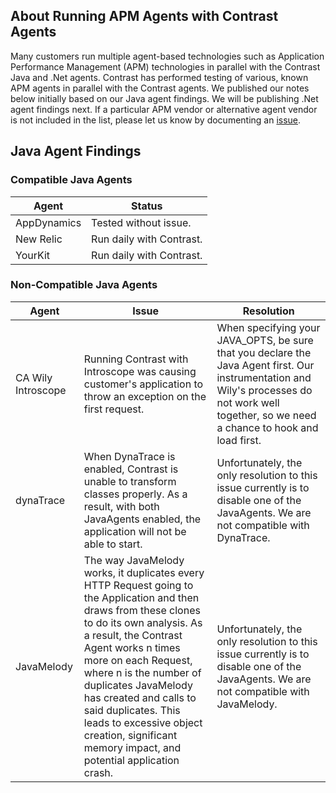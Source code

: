 <!--
title: "Running the Contrast Agent with other Agents"
description: "How our Agent behaves in the presence of others"
tags: "java agent APM AppDynamics YourKit Dynatrace NewRelic Wily"
-->

## About Running APM Agents with Contrast Agents

Many customers run multiple agent-based technologies such as Application Performance Management (APM) technologies in parallel with the Contrast Java and .Net agents. Contrast has performed testing of various, known APM agents in parallel with the Contrast agents. We published our notes below initially based on our Java agent findings. We will be publishing .Net agent findings next. If a particular APM vendor or alternative agent vendor is not included in the list, please let us know by documenting an [issue](https://github.com/Contrast-Security-OSS/docs/issues). 

## Java Agent Findings

### Compatible Java Agents
| Agent       | Status                   |
|-------------|--------------------------|
| AppDynamics | Tested without issue.    |
| New Relic   | Run daily with Contrast. |
| YourKit     | Run daily with Contrast. |

### Non-Compatible Java Agents
| Agent               | Issue                                                                                                                                                                                                                                                                                                                                                                                                          | Resolution                                                                                                                                                                                      |
|---------------------|----------------------------------------------------------------------------------------------------------------------------------------------------------------------------------------------------------------------------------------------------------------------------------------------------------------------------------------------------------------------------------------------------------------|-------------------------------------------------------------------------------------------------------------------------------------------------------------------------------------------------|
| CA Wily Introscope | Running Contrast with Introscope was causing customer's application to throw an exception on the first request.                                                                                                                                                                                                                                                                                                | When specifying your JAVA_OPTS, be sure that you declare the Java Agent first. Our instrumentation and Wily's processes do not work well together, so we need a chance to hook and load first. |
| dynaTrace           | When DynaTrace is enabled, Contrast is unable to transform classes properly. As a result, with both JavaAgents enabled, the application will not be able to start.                                                                                                                                                                                                                                             | Unfortunately, the only resolution to this issue currently is to disable one of the JavaAgents. We are not compatible with DynaTrace.                                                           |
| JavaMelody          | The way JavaMelody works, it duplicates every HTTP Request going to the Application and then draws from these clones to do its own analysis. As a result, the Contrast Agent works n times more on each Request, where n is the number of duplicates JavaMelody has created and calls to said duplicates. This leads to excessive object creation, significant memory impact, and potential application crash. | Unfortunately, the only resolution to this issue currently is to disable one of the JavaAgents. We are not compatible with JavaMelody.                                                          |

